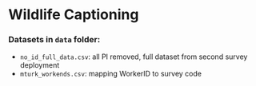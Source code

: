# Wildlife Captioning

### Datasets in `data` folder:
- `no_id_full_data.csv`: all PI removed, full dataset from second survey deployment
- `mturk_workends.csv`: mapping WorkerID to survey code
